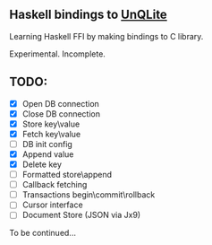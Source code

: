 ## Haskell bindings to [UnQLite](https://unqlite.org/)

  Learning Haskell FFI by making bindings to C library.
  
  Experimental. Incomplete.

## TODO:
* [x] Open DB connection
* [x] Close DB connection
* [x] Store key\value
* [x] Fetch key\value
* [ ] DB init config
* [x] Append value
* [x] Delete key
* [ ] Formatted store\append
* [ ] Callback fetching
* [ ] Transactions begin\commit\rollback
* [ ] Cursor interface
* [ ] Document Store (JSON via Jx9)

To be continued...
